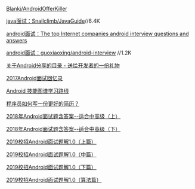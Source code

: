

[Blankj/AndroidOfferKiller](https://github.com/Blankj/AndroidOfferKiller)


[java面试：Snailclimb/JavaGuide](https://github.com/Snailclimb/JavaGuide)//6.4K

[android面试：The top Internet companies android interview questions and answers](http://www.jackywang.tech/AndroidInterview-Q-A/)

[android面试：guoxiaoxing/android-interview](https://github.com/guoxiaoxing/android-interview) //1.2K

[关于Android分享的目录 - 送给开发者的一份礼物](https://www.jianshu.com/p/780658b79227)

[2017Android面试回忆录](https://github.com/soulrelay/InterviewMemoirs)

[Android 技能图谱学习路线](https://www.jianshu.com/p/88e32ef66ef2)

[程序员如何写一份更好的简历？](https://mp.weixin.qq.com/s?__biz=MzI3OTU0MzI4MQ==&mid=2247486544&idx=1&sn=4808fd85283ecc2584cb9bd96bf8f43d&chksm=eb4760cedc30e9d8b9225736c640e9d1f92956e24088969e9e5c6e2088b274e94867e17cda5f&mpshare=1&scene=23&srcid=1020EW5AIzgYP2udNJotj9eF#rd)




[2018年Android面试题含答案--适合中高级（上）](https://www.cnblogs.com/huangjialin/p/8657565.html)

[2018年Android面试题含答案--适合中高级（下）](https://www.cnblogs.com/huangjialin/p/8657696.html)

[2019校招Android面试题解1.0（上篇）](https://www.jianshu.com/p/718aa3c1a70b)

[2019校招Android面试题解1.0（中篇）](https://www.jianshu.com/p/2dd855aa1938)

[2019校招Android面试题解1.0（下篇）](https://www.jianshu.com/p/168e52336b53)

[2019校招Android面试题解1.0（算法篇）](https://www.jianshu.com/p/9648e8dd5bdb)

[]()

[]()

[]()
















